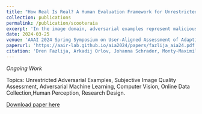 ```yaml
---
title: "How Real Is Real? A Human Evaluation Framework for Unrestricted Adversarial Examples"
collection: publications
permalink: /publication/scooteraia
excerpt: 'In the image domain, adversarial examples represent maliciously perturbed images that look benign to humans but greatly mislead state-of-the-art ML models. Previously, researchers ensured the imperceptibility of their altered data points by restricting perturbations via ℓp norms. However, recent publications claim that creating natural-looking adversarial examples without such restrictions is also possible. With much more freedom to instill malicious information into data, these unrestricted adversarial examples allow attackers to operate outside the expected threat models. However, surveying existing image-based methods, we noticed a lack of human evaluations of the proposed image modifications. To analyze the imperceptibility of these attacks, we propose SCOOTER – an evaluation framework for unrestricted image-based attacks containing guidelines, standardized questions, and a ready-to-use web app for annotating unrestricted adversarial images.​'
date: 2024-03-25
venue: 'AAAI 2024 Spring Symposium on User-Aligned Assessment of Adaptive AI Systems'
paperurl: 'https://aair-lab.github.io/aia2024/papers/fazlija_aia24.pdf'
citation: 'Dren Fazlija, Arkadij Orlov, Johanna Schrader, Monty-Maximilian Zühlke, Michael Rohs, Daniel Kudenko. &quot;How Real Is Real? A Human Evaluation Framework for Unrestricted Adversarial Examples&quot; <i>AAAI 2024 Spring Symposium on User-Aligned Assessment of Adaptive AI Systems</i>.'
---
```


*Ongoing Work*

Topics: Unrestricted Adversarial Examples, Subjective Image Quality Assessment, Adversarial Machine Learning, Computer Vision, Online Data Collection,Human Perception, Research Design.

[Download paper here](http://DrenFazlija.github.io/files/scooter_aia24.pdf)
